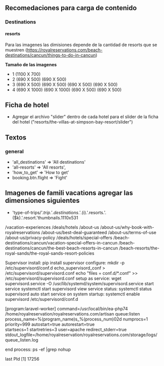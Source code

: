 ## Recomedaciones para carga de contenido


### Destinations
#### resorts 
Para las imagenes las dimisiones depende de la cantidad de resorts que se muestren (https://royalreservations.com/beach-destinations/cancun/things-to-do-in-cancun)

**Tamaño de las imagenes**
- 1 (1100 X 700)
- 2 (690 X 500) (690 X 500)
- 3 (690 X 500) (690 X 500) (690 X 500) (690 X 500)
- 4 (690 X 1000) (690 X 1000) (690 X 500) (690 X 500)


## Ficha de hotel 
- Agregar el archivo "slider" dentro de cada hotel para el slider de la ficha del hotel ("resorts/the-villas-at-simpson-bay-resort/slider")
## Textos
### general
- 'all_destinations' => 'All destinations'
- 'all-resorts' => 'All resorts',
- 'how_to_get' => 'How to get'
- booking.btn.flight => 'Fight'
## Imagenes de famili vacations agregar las dimensiones siguientes
- 'type-of-trips/'.$trip.'.destinations.'.($i).'.resorts.'.($k).'.resort.'thumbnails.1110x531


/vacation-experiences
/deals/hotels
/about-us
/about-us/why-book-with-royalreservations
/about-us/best-deal-guaranteed
/about-us/terms-of-use
/about-us/privacy-policy
/deals/hotels/special-offers
/beach-destinations/cancun/vacation-special-offers-in-cancun
/beach-destinations/cancun/the-best-beach-resorts-in-cancun
/beach-resorts/the-royal-sands/the-royal-sands-resort-policies


Supervisor
install: pip install supervisor
configure:
mkdir -p /etc/supervisord/conf.d
echo_supervisord_conf > /etc/supervisord/supervisord.conf
echo "files = conf.d/*.conf" >> /etc/supervisord/supervisord.conf
setup as service: wget supervisord.service -O /usr/lib/systemd/system/supervisord.service
start service systemctl start supervisord
view service status: systemctl status supervisord
auto start service on system startup: systemctl enable supervisord
/etc/supervisord/conf.d


[program:laravel-worker]
command=/usr/local/bin/ea-php74 /home/royalreservation/royalreservations.com/artisan queue:listen
process_name=%(program_name)s_%(process_num)02d
numprocs=1
priority=999
autostart=true
autorestart=true  
startsecs=1
startretries=3
user=apache
redirect_stderr=true
stdout_logfile=/home/royalreservation/royalreservations.com/storage/logs/queue_listen.log

end process: ps -ef |grep nohup 

last PId [1] 17256